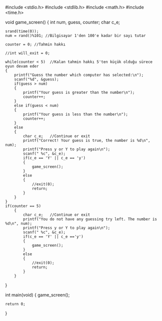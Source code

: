 #include <stdio.h>
#include <stdlib.h>
#include <math.h>
#include <time.h>

void game_screen()
{
    int num, guess, counter;
    char c_e;

    srand(time(0));
    num = rand()%101; //Bilgisayar 1'den 100'e kadar bir sayı tutar

    counter = 0; //Tahmin hakkı

    //int will_exit = 0;

    while(counter < 5)  //Kalan tahmin hakkı 5'ten küçük olduğu sürece oyun devam eder
    {
        printf("Guess the number which computer has selected:\n");
        scanf("%d", &guess);
        if(guess > num)
        {
            printf("Your guess is greater than the number\n");
            counter++;
        }
        else if(guess < num)
        {
            printf("Your guess is less than the number\n");
            counter++;
        }
        else
        {
            char c_e;   //Continue or exit
            printf("Correct! Your guess is true, the number is %d\n", num);
            printf("Press y or Y to play again\n");
            scanf(" %c", &c_e);
            if(c_e == 'Y' || c_e == 'y')
            {
                game_screen();
            }
            else
            {
                //exit(0);
                return;
            }
        }
    }
    if(counter == 5)
        {
            char c_e;   //Continue or exit
            printf("You do not have any guessing try left. The number is %d\n", num);
            printf("Press y or Y to play again\n");
            scanf(" %c", &c_e);
            if(c_e == 'Y' || c_e =='y')
            {
                game_screen();
            }
            else
            {
                //exit(0);
                return;
            }
        }
}

int main(void)
{
    game_screen();

    return 0;
}
